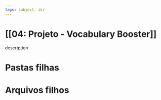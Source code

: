 ```yaml
---
tags: subject, dir
---
```


# [[04: Projeto - Vocabulary Booster]]

description

# Pastas filhas



# Arquivos filhos


